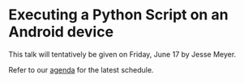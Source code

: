 # Executing a Python Script on an Android device

This talk will tentatively be given on Friday, June 17 by Jesse Meyer.

Refer to our [agenda](http://github.com/JulesKouatchou/PBC2016/wiki/PBC2016-Agenda) for the latest schedule.
